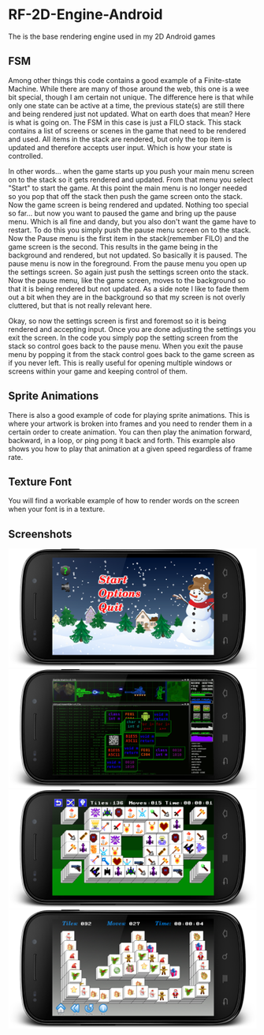 # RF-2D-Engine-Android
The is the base rendering engine used in my 2D Android games

## FSM
Among other things this code contains a good example of a Finite-state Machine. While there are many of those around the web, this one is a wee bit special, though I am certain not unique. The difference here is that while only one state can be active at a time, the previous state(s) are still there and being rendered just not updated. What on earth does that mean? Here is what is going on. The FSM in this case is just a FILO stack. This stack contains a list of screens or scenes in the game that need to be rendered and used. All items in the stack are rendered, but only the top item is updated and therefore accepts user input. Which is how your state is controlled. 

In other words... when the game starts up you push your main menu screen on to the stack so it gets rendered and updated. From that menu you select "Start" to start the game. At this point the main menu is no longer needed so you pop that off the stack then push the game screen onto the stack. Now the game screen is being rendered and updated. Nothing too special so far... but now you want to paused the game and bring up the pause menu. Which is all fine and dandy, but you also don't want the game have to restart. To do this you simply push the pause menu screen on to the stack. Now the Pause menu is the first item in the stack(remember FILO) and the game screen is the second. This results in the game being in the background and rendered, but not updated. So basically it is paused. The pause menu is now in the foreground. From the pause menu you open up the settings screen. So again just push the settings screen onto the stack. Now the pause menu, like the game screen, moves to the background so that it is being rendered but not updated. As a side note I like to fade them out a bit when they are in the background so that my screen is not overly cluttered, but that is not really relevant here.

Okay, so now the settings screen is first and foremost so it is being rendered and accepting input. Once you are done adjusting the settings you exit the screen. In the code you simply pop the setting screen from the stack so control goes back to the pause menu. When you exit the pause menu by popping it from the stack control goes back to the game screen as if you never left. This is really useful for opening multiple windows or screens within your game and keeping control of them. 

## Sprite Animations
There is also a good example of code for playing sprite animations. This is where your artwork is broken into frames and you need to render them in a certain order to create animation. You can then play the animation forward, backward, in a loop, or ping pong it back and forth. This example also shows you how to play that animation at a given speed regardless of frame rate. 

## Texture Font
You will find a workable example of how to render words on the screen when your font is in a texture. 
 
## Screenshots
![alt tag](image1.png)
![alt tag](image2.png)
![alt tag](image3.png)
![alt tag](image4.png)
